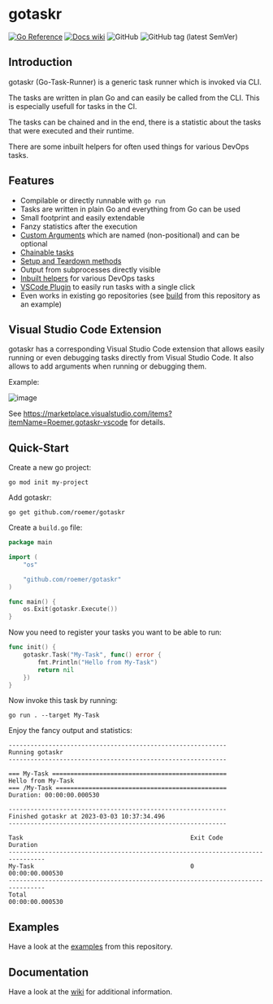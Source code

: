 # gotaskr
[![Go Reference](https://pkg.go.dev/badge/github.com/roemer/gotaskr.svg)](https://pkg.go.dev/github.com/roemer/gotaskr)
[![Docs wiki](https://img.shields.io/badge/Docs-wiki-blue.svg)](https://github.com/Roemer/gotaskr/wiki)
![GitHub](https://img.shields.io/github/license/roemer/gotaskr)
![GitHub tag (latest SemVer)](https://img.shields.io/github/v/tag/roemer/gotaskr)

## Introduction
gotaskr (Go-Task-Runner) is a generic task runner which is invoked via CLI.

The tasks are written in plan Go and can easily be called from the CLI.
This is especially usefull for tasks in the CI.

The tasks can be chained and in the end, there is a statistic about
the tasks that were executed and their runtime.

There are some inbuilt helpers for often used things for various DevOps tasks.

## Features
- Compilable or directly runnable with `go run`
- Tasks are written in plain Go and everything from Go can be used
- Small footprint and easily extendable
- Fanzy statistics after the execution
- [Custom Arguments](../../wiki/Arguments) which are named (non-positional) and can be optional
- [Chainable tasks](../../wiki/Dependencies)
- [Setup and Teardown methods](../../wiki/Lifetime-Methods)
- Output from subprocesses directly visible
- [Inbuilt helpers](../../wiki/Tools) for various DevOps tasks
- [VSCode Plugin](https://marketplace.visualstudio.com/items?itemName=Roemer.gotaskr-vscode) to easily run tasks with a single click
- Even works in existing go repositories (see [build](build) from this repository as an example)

## Visual Studio Code Extension
gotaskr has a corresponding Visual Studio Code extension that allows easily running or even debugging tasks directly from Visual Studio Code. It also allows to add arguments when running or debugging them.

Example:

![image](https://github.com/Roemer/gotaskr/assets/393641/d22fecb9-84cd-4b70-aed3-a2ecca4ce7ac)

See https://marketplace.visualstudio.com/items?itemName=Roemer.gotaskr-vscode for details.

## Quick-Start
Create a new go project:
```
go mod init my-project
```

Add gotaskr:
```
go get github.com/roemer/gotaskr
```

Create a `build.go` file:
```go
package main

import (
	"os"

	"github.com/roemer/gotaskr"
)

func main() {
	os.Exit(gotaskr.Execute())
}
```
Now you need to register your tasks you want to be able to run:
```go
func init() {
	gotaskr.Task("My-Task", func() error {
		fmt.Println("Hello from My-Task")
		return nil
	})
}
```
Now invoke this task by running:
```
go run . --target My-Task
```
Enjoy the fancy output and statistics:
```
------------------------------------------------------------
Running gotaskr
------------------------------------------------------------

=== My-Task ================================================
Hello from My-Task
=== /My-Task ===============================================
Duration: 00:00:00.000530

------------------------------------------------------------
Finished gotaskr at 2023-03-03 10:37:34.496
------------------------------------------------------------

Task                                              Exit Code    Duration
--------------------------------------------------------------------------------
My-Task                                           0            00:00:00.000530
--------------------------------------------------------------------------------
Total                                                          00:00:00.000530
```

## Examples
Have a look at the [examples](examples) from this repository.

## Documentation
Have a look at the [wiki](../../wiki) for additional information.
